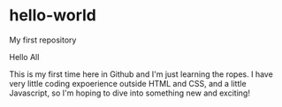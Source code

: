 # hello-world
My first repository

Hello All

This is my first time here in Github and I'm just learning the ropes. I have very little coding expoerience outside HTML and CSS, and a little Javascript, so I'm hoping to dive into something new and exciting!
